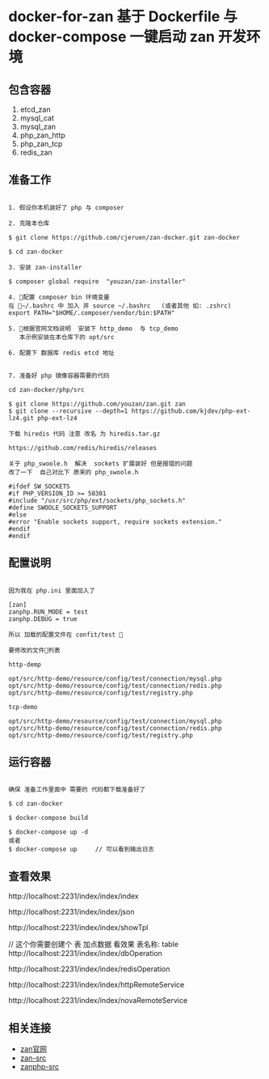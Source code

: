 # docker-for-zan 基于 Dockerfile 与 docker-compose 一键启动 zan 开发环境

## 包含容器

1. etcd_zan
2. mysql_cat
3. mysql_zan
4. php_zan_http
5. php_zan_tcp
6. redis_zan

## 准备工作

```

1. 假设你本机装好了 php 与 composer

2. 克隆本仓库

$ git clone https://github.com/cjeruen/zan-docker.git zan-docker

$ cd zan-docker

3. 安装 zan-installer

$ composer global require  "youzan/zan-installer"

4. 配置 composer bin 环境变量
在 ~/.bashrc 中 加入 并 source ~/.bashrc   (或者其他 如: .zshrc)
export PATH="$HOME/.composer/vendor/bin:$PATH"

5. 根据官网文档说明  安装下 http_demo  与 tcp_demo
   本示例安装在本仓库下的 opt/src

6. 配置下 数据库 redis etcd 地址


7. 准备好 php 镜像容器需要的代码  

cd zan-docker/php/src

$ git clone https://github.com/youzan/zan.git zan
$ git clone --recursive --depth=1 https://github.com/kjdev/php-ext-lz4.git php-ext-lz4

下载 hiredis 代码 注意 改名 为 hiredis.tar.gz

https://github.com/redis/hiredis/releases

关于 php_swoole.h  解决  sockets 扩展装好 但是报错的问题
改了一下  自己对比下 原来的 php_swoole.h 

#ifdef SW_SOCKETS
#if PHP_VERSION_ID >= 50301
#include "/usr/src/php/ext/sockets/php_sockets.h"
#define SWOOLE_SOCKETS_SUPPORT
#else
#error "Enable sockets support, require sockets extension."
#endif
#endif

```

## 配置说明

```

因为我在 php.ini 里面加入了 

[zan]
zanphp.RUN_MODE = test
zanphp.DEBUG = true

所以 加载的配置文件在 confit/test 

要修改的文件列表

http-demp

opt/src/http-demo/resource/config/test/connection/mysql.php
opt/src/http-demo/resource/config/test/connection/redis.php
opt/src/http-demo/resource/config/test/registry.php

tcp-demo

opt/src/http-demo/resource/config/test/connection/mysql.php
opt/src/http-demo/resource/config/test/connection/redis.php
opt/src/http-demo/resource/config/test/registry.php

```

## 运行容器

```

确保 准备工作里面中 需要的 代码都下载准备好了

$ cd zan-docker

$ docker-compose build

$ docker-compose up -d
或者
$ docker-compose up     // 可以看到输出日志

```

## 查看效果

http://localhost:2231/index/index/index

http://localhost:2231/index/index/json

http://localhost:2231/index/index/showTpl

// 这个你需要创建个 表 加点数据 看效果  表名称: table
http://localhost:2231/index/index/dbOperation

http://localhost:2231/index/index/redisOperation

http://localhost:2231/index/index/httpRemoteService

http://localhost:2231/index/index/novaRemoteService


## 相关连接

- [zan官网](http://zanphp.io/)
- [zan-src](https://github.com/youzan/zan/)
- [zanphp-src](https://github.com/youzan/zanphp) 
